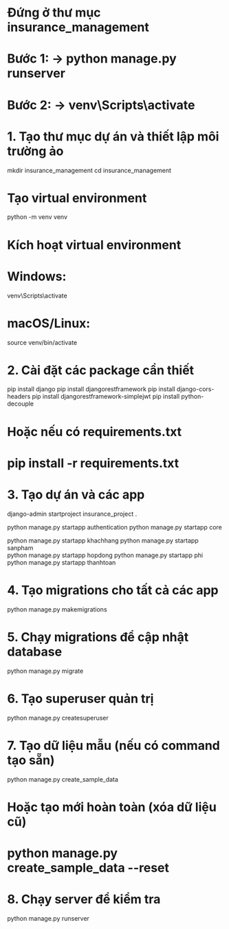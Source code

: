 # Đứng ở thư mục insurance_management
# Bước 1: → python manage.py runserver
# Bước 2: → venv\Scripts\activate 

<!--  -->
# 1. Tạo thư mục dự án và thiết lập môi trường ảo
mkdir insurance_management
cd insurance_management

# Tạo virtual environment
python -m venv venv

# Kích hoạt virtual environment
# Windows:
venv\Scripts\activate
# macOS/Linux:
source venv/bin/activate

# 2. Cài đặt các package cần thiết
pip install django
pip install djangorestframework
pip install django-cors-headers
pip install djangorestframework-simplejwt
pip install python-decouple

# Hoặc nếu có requirements.txt
# pip install -r requirements.txt

# 3. Tạo dự án và các app
django-admin startproject insurance_project .

python manage.py startapp authentication
python manage.py startapp core

python manage.py startapp khachhang
python manage.py startapp sanpham  
python manage.py startapp hopdong
python manage.py startapp phi
python manage.py startapp thanhtoan

# 4. Tạo migrations cho tất cả các app
python manage.py makemigrations

# 5. Chạy migrations để cập nhật database
python manage.py migrate

# 6. Tạo superuser quản trị
python manage.py createsuperuser

# 7. Tạo dữ liệu mẫu (nếu có command tạo sẵn)
python manage.py create_sample_data

# Hoặc tạo mới hoàn toàn (xóa dữ liệu cũ)
# python manage.py create_sample_data --reset

# 8. Chạy server để kiểm tra
python manage.py runserver
